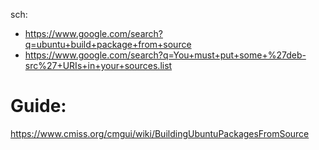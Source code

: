 sch:
- https://www.google.com/search?q=ubuntu+build+package+from+source
- https://www.google.com/search?q=You+must+put+some+%27deb-src%27+URIs+in+your+sources.list

# Guide:
https://www.cmiss.org/cmgui/wiki/BuildingUbuntuPackagesFromSource

